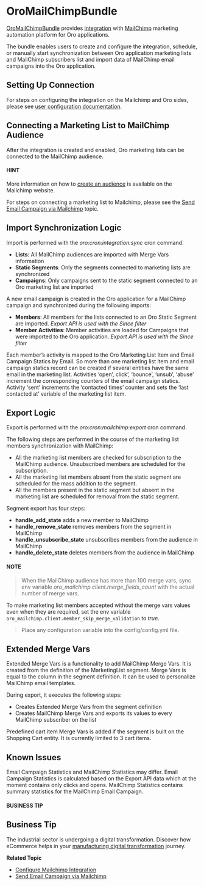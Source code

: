 <a id="bundle-docs-extensions-mailchimp"></a>

# OroMailChimpBundle

<a href="https://github.com/oroinc/OroCRMMailChimpBundle" target="_blank">OroMailChimpBundle</a> provides <a href="https://github.com/oroinc/platform/tree/master/src/Oro/Bundle/IntegrationBundle" target="_blank">integration</a> with <a href="https://mailchimp.com/" target="_blank">MailChimp</a> marketing automation platform for Oro applications.

The bundle enables users to create and configure the integration, schedule, or manually start synchronization between Oro application marketing lists and MailChimp subscribers list and import data of MailChimp email campaigns into the Oro application.

## Setting Up Connection

For steps on configuring the integration on the Mailchimp and Oro sides, please see [user configuration documentation](../../../user/back-office/system/integrations/mailchimp-integration.md#user-guide-mc-integration).

## Connecting a Marketing List to MailChimp Audience

After the integration is created and enabled, Oro marketing lists can be connected to the MailChimp audience.

#### HINT
More information on how to <a href="https://mailchimp.com/help/create-audience/" target="_blank">create an audience</a> is available on the Mailchimp website.

For steps on connecting a marketing list to Mailchimp, please see the [Send Email Campaign via Mailchimp](../../../user/back-office/marketing/email-campaigns/sending-email-campaign-via-mailchimp.md#user-guide-mailchimp-campaign) topic.

## Import Synchronization Logic

Import is performed with the *oro:cron:integration:sync* cron command.

- **Lists**: All MailChimp audiences are imported with Merge Vars information
- **Static Segments**: Only the segments connected to marketing lists are synchronized
- **Campaigns**: Only campaigns sent to the static segment connected to an Oro marketing list are imported

A new email campaign is created in the Oro application for a MailChimp campaign and synchronized during the following imports:

- **Members**: All members for the lists connected to an Oro Static Segment are imported. *Export API is used with the Since filter*
- **Member Activities**: Member activities are loaded for Campaigns that were imported to the Oro application. *Export API is used with the Since filter*

Each member’s activity is mapped to the Oro Marketing List Item and Email Campaign Statics by Email. So more than one marketing list item and email campaign statics record can be created if several entities have the same email in the marketing list.
Activities ‘open’, click’, ‘bounce’, ‘unsub’, ‘abuse’ increment the corresponding counters of the email campaign statics.
Activity ‘sent’ increments the ‘contacted times’ counter and sets the ‘last contacted at’ variable of the marketing list item.

## Export Logic

Export is performed with the *oro:cron:mailchimp:export* cron command.

The following steps are performed in the course of the marketing list members synchronization with MailChimp:

* All the marketing list members are checked for subscription to the MailChimp audience. Unsubscribed members are scheduled for the subscription.
* All the marketing list members absent from the static segment are scheduled for the mass addition to the segment.
* All the members present in the static segment but absent in the marketing list are scheduled for removal from the static segment.

Segment export has four steps:

- **handle_add_state** adds a new member to MailChimp
- **handle_remove_state** removes members from the segment in MailChimp
- **handle_unsubscribe_state** unsubscribes members from the audience in MailChimp
- **handle_delete_state** deletes members from the audience in MailChimp

#### NOTE
> When the MailChimp audience has more than 100 merge vars, sync env variable *oro_mailchimp.client.merge_fields_count* with the actual number of merge vars.

To make marketing list members accepted without the merge vars values even when they are required, set the env variable `oro_mailchimp.client.member_skip_merge_validation` to *true*.

> Place any configuration variable into the config/config.yml file.

## Extended Merge Vars

Extended Merge Vars is a functionality to add MailChimp Merge Vars.
It is created from the definition of the MarketingList segment.
Merge Vars is equal to the column in the segment definition. It can be used to personalize MailChimp email templates.

During export, it executes the following steps:

- Creates Extended Merge Vars from the segment definition
- Creates MailChimp Merge Vars and exports its values to every MailChimp subscriber on the list

Predefined cart item Merge Vars is added if the segment is built on the Shopping Cart entity. It is currently limited to 3 cart items.

## Known Issues

Email Campaign Statistics and MailChimp Statistics may differ. Email Campaign Statistics is calculated based on the Export API data which at the moment contains only clicks and opens. MailChimp Statistics contains summary statistics for the MailChimp Email Campaign.

#### BUSINESS TIP
## Business Tip

The industrial sector is undergoing a digital transformation. Discover how eCommerce helps in your <a href="https://oroinc.com/b2b-ecommerce/blog/digital-transformation-in-manufacturing/" target="_blank">manufacturing digital transformation</a> journey.

<!-- Frontend -->

**Related Topic**

* [Configure Mailchimp Integration](../../../user/back-office/system/integrations/mailchimp-integration.md#user-guide-mc-integration)
* [Send Email Campaign via Mailchimp](../../../user/back-office/marketing/email-campaigns/sending-email-campaign-via-mailchimp.md#user-guide-mailchimp-campaign)
